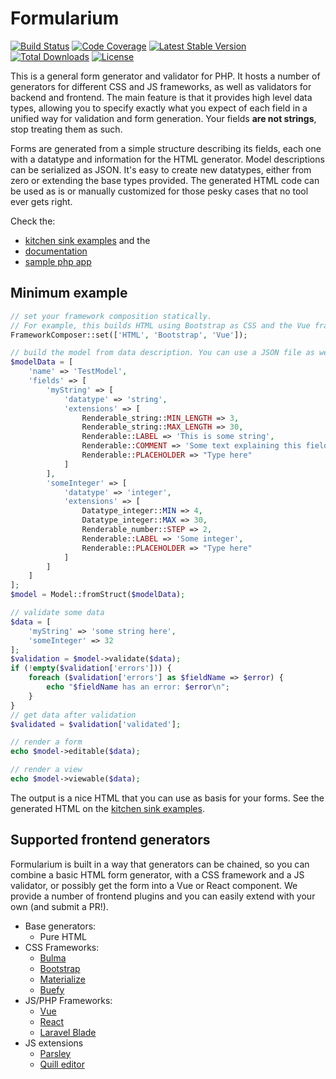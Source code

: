 # Formularium

[![Build Status](https://travis-ci.com/Corollarium/Formularium.svg?branch=master)](https://travis-ci.com/Corollarium/Formularium)
[![Code Coverage](https://scrutinizer-ci.com/g/Corollarium/Formularium/badges/coverage.png?b=master)](https://scrutinizer-ci.com/g/Corollarium/Formularium/?branch=master)
[![Latest Stable Version](https://img.shields.io/packagist/v/corollarium/formularium.svg?style=flat-square)](https://packagist.org/packages/corollarium/formularium)
[![Total Downloads](https://img.shields.io/packagist/dt/corollarium/formularium.svg?style=flat-square)](https://packagist.org/packages/corollarium/formularium)
[![License](https://img.shields.io/packagist/l/corollarium/formularium.svg?style=flat-square)](https://packagist.org/packages/corollarium/formularium)

This is a general form generator and validator for PHP. It hosts a number of generators for different CSS and JS frameworks, as well as validators for backend and frontend. The main feature is that it provides high level data types, allowing you to specify exactly what you expect of each field in a unified way for validation and form generation. Your fields **are not strings**, stop treating them as such.

Forms are generated from a simple structure describing its fields, each one with a datatype and information for the HTML generator. Model descriptions can be serialized as JSON. It's easy to create new datatypes, either from zero or extending the base types provided. The generated HTML code can be used as is or manually customized for those pesky cases that no tool ever gets right.

Check the:
- [kitchen sink examples](https://corollarium.github.io/Formularium/kitchensink) and the 
- [documentation](https://corollarium.github.io/Formularium/)
- [sample php app](https://github.com/Corollarium/Formularium-example)

## Minimum example

```php
// set your framework composition statically.
// For example, this builds HTML using Bootstrap as CSS and the Vue framework.
FrameworkComposer::set(['HTML', 'Bootstrap', 'Vue']);

// build the model from data description. You can use a JSON file as well.
$modelData = [
    'name' => 'TestModel',
    'fields' => [
        'myString' => [
            'datatype' => 'string',
            'extensions' => [
                Renderable_string::MIN_LENGTH => 3,
                Renderable_string::MAX_LENGTH => 30,
                Renderable::LABEL => 'This is some string',
                Renderable::COMMENT => 'Some text explaining this field',
                Renderable::PLACEHOLDER => "Type here"
            ]
        ],
        'someInteger' => [
            'datatype' => 'integer',
            'extensions' => [
                Datatype_integer::MIN => 4,
                Datatype_integer::MAX => 30,
                Renderable_number::STEP => 2,
                Renderable::LABEL => 'Some integer',
                Renderable::PLACEHOLDER => "Type here"
            ]
        ]
    ]
];
$model = Model::fromStruct($modelData);

// validate some data
$data = [
    'myString' => 'some string here',
    'someInteger' => 32
];
$validation = $model->validate($data);
if (!empty($validation['errors'])) {
    foreach ($validation['errors'] as $fieldName => $error) {
        echo "$fieldName has an error: $error\n";
    }
}
// get data after validation
$validated = $validation['validated'];

// render a form 
echo $model->editable($data);

// render a view
echo $model->viewable($data);
```

The output is a nice HTML that you can use as basis for your forms. See the generated HTML on the [kitchen sink examples](https://corollarium.github.io/Formularium/kitchensink).


## Supported frontend generators

Formularium is built in a way that generators can be chained, so you can combine a basic HTML form generator, with a CSS framework and a JS validator, or possibly get the form into a Vue or React component. We provide a number of frontend plugins and you can easily extend with your own (and submit a PR!). 

- Base generators:
    - Pure HTML
- CSS Frameworks:
    - [Bulma](https://bulma.io)
    - [Bootstrap](https://getbootstrap.com/)
    - [Materialize](https://materializecss.com/)
    - [Buefy](https://buefy.github.io/)
- JS/PHP Frameworks:
    - [Vue](https://vuejs.org)
    - [React](https://reactjs.org)
    - [Laravel Blade](https://laravel.com)
 - JS extensions
    - [Parsley](https://parsleyjs.org/)
    - [Quill editor](https://quilljs.com/)
 